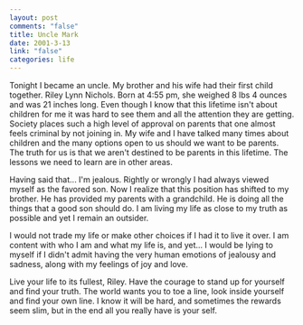 ```yaml
--- 
layout: post
comments: "false"
title: Uncle Mark
date: 2001-3-13
link: "false"
categories: life
---
```

Tonight I became an uncle. My brother and his wife had their first child together. Riley Lynn Nichols. Born at 4:55 pm, she weighed 8 lbs 4 ounces and was 21 inches long. Even though I know that this lifetime isn't about children for me it was hard to see them and all the attention they are getting. Society places such a high level of approval on parents that one almost feels criminal by not joining in. My wife and I have talked many times about children and the many options open to us should we want to be parents. The truth for us is that we aren't destined to be parents in this lifetime. The lessons we need to learn are in other areas.

Having said that... I'm jealous. Rightly or wrongly I had always viewed myself as the favored son. Now I realize that this position has shifted to my brother. He has provided my parents with a grandchild. He is doing all the things that a good son should do. I am living my life as close to my truth as possible and yet I remain an outsider.

I would not trade my life or make other choices if I had it to live it over. I am content with who I am and what my life is, and yet... I would be lying to myself if I didn't admit having the very human emotions of jealousy and sadness, along with my feelings of joy and love.

Live your life to its fullest, Riley. Have the courage to stand up for yourself and find your truth. The world wants you to toe a line, look inside yourself and find your own line. I know it will be hard, and sometimes the rewards seem slim, but in the end all you really have is your self.
